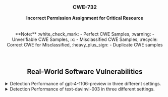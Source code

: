 <p align="center">
  </a>
  <h3 align="center">CWE-732</a></h3>
  <p align="center">
    <b>Incorrect Permission Assignment for Critical Resource</b><br><br><br> **Note:** :white_check_mark: - Perfect CWE Samples, :warning: - Unverifiable CWE Samples, :x: - Misclassified CWE Samples, :recycle: Correct CWE for Misclassified, :heavy_plus_sign: - Duplicate CWE samples <br><br><br>
  </p>
</p>
<div align="center">

## Real-World Software Vulnerabilities

</div>

<details>
<summary>Detection Performance of gpt-4-1106-preview in three different settings.</summary><br>


<h3>
    <b>
        <div align="center">
            :x: - Misclassified CWE Samples, :recycle: Correct CWE for Misclassified
        </div>
    </b>
</h3>
  
<div align="center">

|  Sample   |  gpt-4-1106 (No explanation) | gpt-4-1106-CWEtype  | gpt-4-1106 (with explanation)  | gpt-4-1106-CWEtype  | gpt-4-1106 (with explanation and highlighted code segment) | gpt-4-1106-CWEtype |
|-----------|------------------------|---------------------|-----------------------------|---------------------------|-----------------------------------|-------------------|
|  :x: CWE732-1575 [:recycle: CWE-459, CWE-909]      |  Yes  | CWE-120 (90%)  | Yes  |  CWE-121 ((90%)  | Yes  |  CWE-121 (90%); code: No (2/2)  |
|  Total                                           |  1/1  |  0/1  |  1/1  |  0/1  |  1/1  |  0/1  |

</div>


<h3>
    <b>
        <div align="center">
            :warning: - Unverifiable CWE Samples
        </div>
    </b>
</h3>
  
<div align="center">

|  Sample   |  gpt-4-1106 (No explanation) | gpt-4-1106-CWEtype  | gpt-4-1106 (with explanation)  | gpt-4-1106-CWEtype  | gpt-4-1106 (with explanation and highlighted code segment) | gpt-4-1106-CWEtype |
|-----------|------------------------|---------------------|-----------------------------|---------------------------|-----------------------------------|-------------------|
|  :warning: CWE732-276  |  No  |  -     |  Yes  |  CWE-367 (75%)  |  Yes  |  CWE-367 (75%); code: No  |
|  Total                 |  1/1  |  1/1  |  0/1  |  0/1  |  0/1  |  0/1  |

</div>
</details>


<details>
  <summary>Detection Performance of text-davinvi-003 in three different settings.</summary><br>


  <h3>
    <b>
        <div align="center">
            :x: - Misclassified CWE Samples, :recycle: Correct CWE for Misclassified
        </div>
    </b>
</h3>

<div align="center">

|  Sample   |  text-davinvi-003 (No explanation) | text-davinvi-003-CWEtype  | text-davinvi-003 (with explanation)  | text-davinvi-003-CWEtype  | text-davinvi-003 (with explanation and highlighted code segment) | text-davinvi-003-CWEtype |
|-----------|------------------------|---------------------|-----------------------------|---------------------------|-----------------------------------|-------------------|
|  :x: CWE732-1575 [:recycle: CWE-459, CWE-909]      |  Yes  | CWE-787 (95%)  | Yes  |  CWE-121 (90%)  | Yes  |  CWE-119 (95%); code: No (2/2)  |
|  Total                                           |  1/1  |  0/1  |  1/1  |  0/1  |  1/1  |  0/1  |
</div>


  <h3>
    <b>
        <div align="center">
            :warning: - Unverifiable CWE Samples
        </div>
    </b>
</h3>

<div align="center">

|  Sample   |  text-davinvi-003 (No explanation) | text-davinvi-003-CWEtype  | text-davinvi-003 (with explanation)  | text-davinvi-003-CWEtype  | text-davinvi-003 (with explanation and highlighted code segment) | text-davinvi-003-CWEtype |
|-----------|------------------------|---------------------|-----------------------------|---------------------------|-----------------------------------|-------------------|
|  :warning: CWE732-276  |  No  |  -     |  Yes  |  CWE-22 (95%)  |  Yes  |  CWE-22 (90%); **code: Yes**  |
|  Total                 |  1/1  |  1/1  |  0/1  |  0/1  |  0/1  |  0/1  |
</div>
</details>
